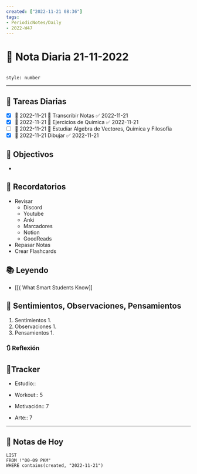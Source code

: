 ```yaml
---
created: ["2022-11-21 08:36"]
tags:
- PeriodicNotes/Daily
- 2022-W47
---
```


# 📅 Nota Diaria 21-11-2022
```toc

style: number

```

---
## 🔷 Tareas Diarias
- [x] 📅 2022-11-21 🔼 Transcribir Notas ✅ 2022-11-21
- [x] 📅 2022-11-21 🔼 Ejercicios de Química ✅ 2022-11-21
- [ ] 📅 2022-11-21 🔽 Estudiar Algebra de Vectores, Química y Filosofía
- [x] 📅 2022-11-21 Dibujar ✅ 2022-11-21

## 🎯 Objectivos
- 
## 📕 Recordatorios
- Revisar
	- Discord
	- Youtube
	- Anki
	- Marcadores
	- Notion
	- GoodReads
- Repasar Notas
- Crear Flashcards

## 📚 Leyendo
- [[{ What Smart Students Know]]
## 💬 Sentimientos, Observaciones, Pensamientos 
1. Sentimientos
	1. 
2. Observaciones
	1. 
3. Pensamientos
	1. 
### 🔃 Reflexión

## 🔷Tracker

- Estudio::

- Workout:: 5

- Motivación:: 7

- Arte:: 7
---

## 📅 Notas de Hoy
```dataview
LIST 
FROM !"00-09 PKM" 
WHERE contains(created, "2022-11-21")
```